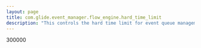 ```yaml
---
layout: page
title: com.glide.event_manager.flow_engine.hard_time_limit
description: "This controls the hard time limit for event queue management before the events are returned to the queue to be processed by another event handler.  The default is 1 hour."
---
```

300000